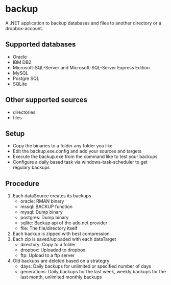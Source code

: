# backup
A .NET application to backup databases and files to another directory or a dropbox-account.

## Supported databases
- Oracle
- IBM DB2
- Microsoft-SQL-Server and Microsoft-SQL-Server Express Edition
- MySQL
- Postgre SQL
- SQLite

## Other supported sources
- directories
- files

## Setup
- Copy the binaries to a folder any folder you like
- Edit the backup.exe.config and add your sources and targets
- Execute the backup.exe from the command like to test your backups
- Configure a daily based task via windows-task-scheduler to get regulary backups

## Procedure
1. Each dataSource creates its backups
   * oracle: RMAN binary
   * mssql: BACKUP function
   * mysql: Dump binary
   * postgres: Dump binary
   * sqlite: Backup api of the ado.net provider
   * file: The file/directory itself
2. Each backup is zipped with best compression
3. Each zip is saved/uploaded with each dataTarget
   * directory: Copy to a folder
   * dropbox: Uploaded to dropbox
   * ftp: Upload to a ftp server
4. Old backups are deleted based on a strategry
   * days: Daily backups for unlimited or specified number of days
   * generations: Daily backups for the last week, weekly backups for the last month, unlimited monthly backups
